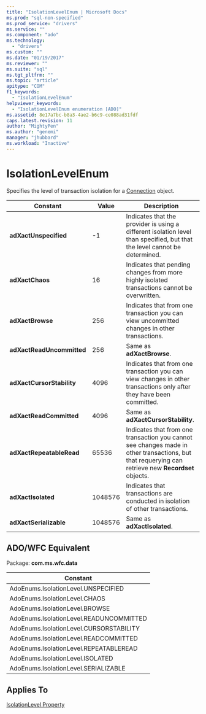 ```yaml
---
title: "IsolationLevelEnum | Microsoft Docs"
ms.prod: "sql-non-specified"
ms.prod_service: "drivers"
ms.service: ""
ms.component: "ado"
ms.technology:
  - "drivers"
ms.custom: ""
ms.date: "01/19/2017"
ms.reviewer: ""
ms.suite: "sql"
ms.tgt_pltfrm: ""
ms.topic: "article"
apitype: "COM"
f1_keywords: 
  - "IsolationLevelEnum"
helpviewer_keywords: 
  - "IsolationLevelEnum enumeration [ADO]"
ms.assetid: 8e17a7bc-b8a3-4ae2-b6c9-ce088ad31fdf
caps.latest.revision: 11
author: "MightyPen"
ms.author: "genemi"
manager: "jhubbard"
ms.workload: "Inactive"
---
```

# IsolationLevelEnum
Specifies the level of transaction isolation for a [Connection](../../../ado/reference/ado-api/connection-object-ado.md) object.  
  
|Constant|Value|Description|  
|--------------|-----------|-----------------|  
|**adXactUnspecified**|-1|Indicates that the provider is using a different isolation level than specified, but that the level cannot be determined.|  
|**adXactChaos**|16|Indicates that pending changes from more highly isolated transactions cannot be overwritten.|  
|**adXactBrowse**|256|Indicates that from one transaction you can view uncommitted changes in other transactions.|  
|**adXactReadUncommitted**|256|Same as **adXactBrowse**.|  
|**adXactCursorStability**|4096|Indicates that from one transaction you can view changes in other transactions only after they have been committed.|  
|**adXactReadCommitted**|4096|Same as **adXactCursorStability**.|  
|**adXactRepeatableRead**|65536|Indicates that from one transaction you cannot see changes made in other transactions, but that requerying can retrieve new **Recordset** objects.|  
|**adXactIsolated**|1048576|Indicates that transactions are conducted in isolation of other transactions.|  
|**adXactSerializable**|1048576|Same as **adXactIsolated**.|  
  
## ADO/WFC Equivalent  
 Package: **com.ms.wfc.data**  
  
|Constant|  
|--------------|  
|AdoEnums.IsolationLevel.UNSPECIFIED|  
|AdoEnums.IsolationLevel.CHAOS|  
|AdoEnums.IsolationLevel.BROWSE|  
|AdoEnums.IsolationLevel.READUNCOMMITTED|  
|AdoEnums.IsolationLevel.CURSORSTABILITY|  
|AdoEnums.IsolationLevel.READCOMMITTED|  
|AdoEnums.IsolationLevel.REPEATABLEREAD|  
|AdoEnums.IsolationLevel.ISOLATED|  
|AdoEnums.IsolationLevel.SERIALIZABLE|  
  
## Applies To  
 [IsolationLevel Property](../../../ado/reference/ado-api/isolationlevel-property.md)
